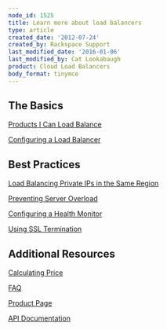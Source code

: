 ```yaml
---
node_id: 1525
title: Learn more about load balancers
type: article
created_date: '2012-07-24'
created_by: Rackspace Support
last_modified_date: '2016-01-06'
last_modified_by: Cat Lookabaugh
product: Cloud Load Balancers
body_format: tinymce
---
```


The Basics
----------

[Products I Can Load
Balance](/how-to/products-i-can-load-balance "Products I Can Load Balance")

<div>

[Configuring a Load
Balancer](/how-to/configure-a-load-balancer)



</div>

Best Practices
--------------

[Load Balancing Private IPs in the Same
Region](/how-to/load-balancing-internal-ips-in-the-same-region)

[Preventing Server
Overload](/how-to/prevent-server-overload-with-cloud-load-balancers "Preventing Server Overload")

[Configuring a Health
Monitor](/how-to/configure-a-health-monitor-in-cloud-load-balancers "Configuring a Health Monitor")

[Using SSL
Termination](/how-to/cloud-load-balancers-faqs)



Additional Resources
--------------------

[Calculating
Price](http://www.rackspace.com/cloud/cloud_hosting_products/loadbalancers/pricing/ "Cloud Load Balancers Pricing")

[FAQ](http://www.rackspace.com/cloud/cloud_hosting_products/loadbalancers/faq/ "Cloud Load Balancers FAQ")

[Product
Page](http://www.rackspace.com/cloud/cloud_hosting_products/loadbalancers/ "Cloud Load Balancers Product Page")

[API
Documentation](https://developer.rackspace.com/docs/ "Rackspace Cloud API Documentation")

